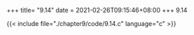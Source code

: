 +++
title= "9.14"
date = 2021-02-26T09:15:46+08:00
+++
9.14

{{< include file="./chapter9/code/9.14.c" language="c" >}}

